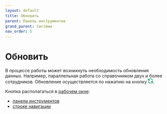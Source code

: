 ```yaml
---
layout: default
title: Обновить
parent: Панель инструментов
grand_parent: Система
nav_order: 5
---
```

# Обновить
В процессе работы может возникнуть необходимость обновления данных.
Например, параллельная работа со справочником двух и более сотрудников.
Обновление осуществляется по нажатию на кнопку
![](../../images/grid_tools/refresh_button.png).

Кнопка располагаться в [рабочем окне](../../work_window.md):
- [панели инструментов](../../work_window/#панель-инструментов)
- [строке навигации](../../work_window/#строка-навигации)
